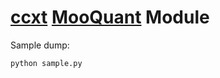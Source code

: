 # [ccxt](https://www.ccxt.org/) [MooQuant](http://mooquant.com/) Module

Sample dump:
```
python sample.py
```
